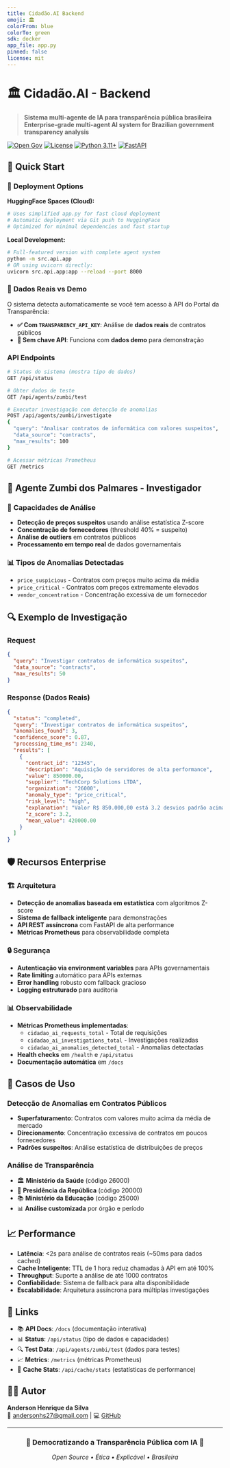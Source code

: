 ```yaml
---
title: Cidadão.AI Backend
emoji: 🏛️
colorFrom: blue
colorTo: green
sdk: docker
app_file: app.py
pinned: false
license: mit
---
```


# 🏛️ Cidadão.AI - Backend

> **Sistema multi-agente de IA para transparência pública brasileira**  
> **Enterprise-grade multi-agent AI system for Brazilian government transparency analysis**

[![Open Gov](https://img.shields.io/badge/Open-Government-blue.svg)](https://www.opengovpartnership.org/)
[![License](https://img.shields.io/badge/License-MIT-blue.svg)](./LICENSE)
[![Python 3.11+](https://img.shields.io/badge/python-3.11+-blue.svg)](https://www.python.org/downloads/)
[![FastAPI](https://img.shields.io/badge/FastAPI-0.104+-green.svg)](https://fastapi.tiangolo.com/)

## 🚀 Quick Start

### 🎯 **Deployment Options**

**HuggingFace Spaces (Cloud):**
```bash
# Uses simplified app.py for fast cloud deployment
# Automatic deployment via Git push to HuggingFace
# Optimized for minimal dependencies and fast startup
```

**Local Development:**
```bash
# Full-featured version with complete agent system
python -m src.api.app
# OR using uvicorn directly:
uvicorn src.api.app:app --reload --port 8000
```

### 🔑 **Dados Reais vs Demo**

O sistema detecta automaticamente se você tem acesso à API do Portal da Transparência:

- **✅ Com `TRANSPARENCY_API_KEY`**: Análise de **dados reais** de contratos públicos
- **🔄 Sem chave API**: Funciona com **dados demo** para demonstração

### API Endpoints

```bash
# Status do sistema (mostra tipo de dados)
GET /api/status

# Obter dados de teste
GET /api/agents/zumbi/test

# Executar investigação com detecção de anomalias
POST /api/agents/zumbi/investigate
{
  "query": "Analisar contratos de informática com valores suspeitos",
  "data_source": "contracts", 
  "max_results": 100
}

# Acessar métricas Prometheus
GET /metrics
```

## 🤖 Agente Zumbi dos Palmares - Investigador

### 🎯 **Capacidades de Análise**
- **Detecção de preços suspeitos** usando análise estatística Z-score
- **Concentração de fornecedores** (threshold 40% = suspeito)
- **Análise de outliers** em contratos públicos
- **Processamento em tempo real** de dados governamentais

### 📊 **Tipos de Anomalias Detectadas**
- `price_suspicious` - Contratos com preços muito acima da média
- `price_critical` - Contratos com preços extremamente elevados  
- `vendor_concentration` - Concentração excessiva de um fornecedor

## 🔍 Exemplo de Investigação

### Request
```json
{
  "query": "Investigar contratos de informática suspeitos",
  "data_source": "contracts",
  "max_results": 50
}
```

### Response (Dados Reais)
```json
{
  "status": "completed",
  "query": "Investigar contratos de informática suspeitos", 
  "anomalies_found": 3,
  "confidence_score": 0.87,
  "processing_time_ms": 2340,
  "results": [
    {
      "contract_id": "12345",
      "description": "Aquisição de servidores de alta performance",
      "value": 850000.00,
      "supplier": "TechCorp Solutions LTDA",
      "organization": "26000",
      "anomaly_type": "price_critical",
      "risk_level": "high", 
      "explanation": "Valor R$ 850.000,00 está 3.2 desvios padrão acima da média (R$ 420.000,00)",
      "z_score": 3.2,
      "mean_value": 420000.00
    }
  ]
}
```

## 🛡️ Recursos Enterprise

### 🏗️ **Arquitetura**
- **Detecção de anomalias baseada em estatística** com algoritmos Z-score
- **Sistema de fallback inteligente** para demonstrações
- **API REST assíncrona** com FastAPI de alta performance
- **Métricas Prometheus** para observabilidade completa

### 🔒 **Segurança**
- **Autenticação via environment variables** para APIs governamentais
- **Rate limiting** automático para APIs externas
- **Error handling** robusto com fallback gracioso
- **Logging estruturado** para auditoria

### 📊 **Observabilidade** 
- **Métricas Prometheus implementadas**:
  - `cidadao_ai_requests_total` - Total de requisições
  - `cidadao_ai_investigations_total` - Investigações realizadas
  - `cidadao_ai_anomalies_detected_total` - Anomalias detectadas
- **Health checks** em `/health` e `/api/status`
- **Documentação automática** em `/docs`

## 🎯 Casos de Uso

### Detecção de Anomalias em Contratos Públicos
- **Superfaturamento**: Contratos com valores muito acima da média de mercado
- **Direcionamento**: Concentração excessiva de contratos em poucos fornecedores
- **Padrões suspeitos**: Análise estatística de distribuições de preços

### Análise de Transparência
- 🏛️ **Ministério da Saúde** (código 26000)
- 🏢 **Presidência da República** (código 20000)  
- 📚 **Ministério da Educação** (código 25000)
- 📊 **Análise customizada** por órgão e período

## 📈 Performance

- **Latência**: <2s para análise de contratos reais (~50ms para dados cached)
- **Cache Inteligente**: TTL de 1 hora reduz chamadas à API em até 100%
- **Throughput**: Suporte a análise de até 1000 contratos
- **Confiabilidade**: Sistema de fallback para alta disponibilidade
- **Escalabilidade**: Arquitetura assíncrona para múltiplas investigações

## 🔗 Links

- 📚 **API Docs**: `/docs` (documentação interativa)
- 📊 **Status**: `/api/status` (tipo de dados e capacidades)
- 🔍 **Test Data**: `/api/agents/zumbi/test` (dados para testes)  
- 📈 **Metrics**: `/metrics` (métricas Prometheus)
- 💾 **Cache Stats**: `/api/cache/stats` (estatísticas de performance)

## 👨‍💻 Autor

**Anderson Henrique da Silva**  
📧 andersonhs27@gmail.com | 💻 [GitHub](https://github.com/anderson-ufrj)

---

<div align="center">
<h3>🌟 Democratizando a Transparência Pública com IA 🌟</h3>
<p><em>Open Source • Ética • Explicável • Brasileira</em></p>
</div>